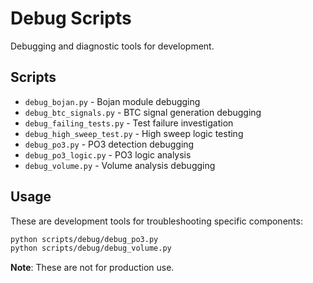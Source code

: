 # Debug Scripts

Debugging and diagnostic tools for development.

## Scripts

- `debug_bojan.py` - Bojan module debugging
- `debug_btc_signals.py` - BTC signal generation debugging
- `debug_failing_tests.py` - Test failure investigation
- `debug_high_sweep_test.py` - High sweep logic testing
- `debug_po3.py` - PO3 detection debugging
- `debug_po3_logic.py` - PO3 logic analysis
- `debug_volume.py` - Volume analysis debugging

## Usage

These are development tools for troubleshooting specific components:

```bash
python scripts/debug/debug_po3.py
python scripts/debug/debug_volume.py
```

**Note**: These are not for production use.